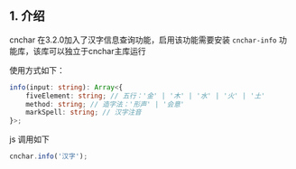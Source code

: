 
## 1. 介绍

cnchar 在3.2.0加入了汉字信息查询功能，启用该功能需要安装 `cnchar-info` 功能库，该库可以独立于cnchar主库运行

使用方式如下：

```ts
info(input: string): Array<{
    fiveElement: string; // 五行：'金' | '木' | '水' | '火' | '土'
    method: string; // 造字法：'形声' | '会意'
    markSpell: string; // 汉字注音
}>;
```

js 调用如下

```js
cnchar.info('汉字');
```